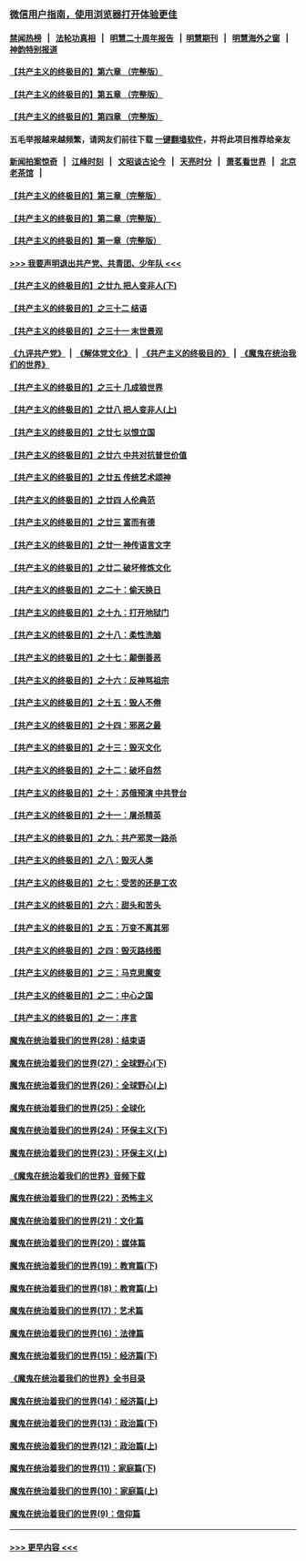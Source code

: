 ### [微信用户指南，使用浏览器打开体验更佳](https://github.com/gfw-breaker/banned-news1/blob/master/indexes/wechat-guide.md?t=0)
#### [禁闻热榜](热点新闻.md?t=0)  &nbsp;&nbsp;|&nbsp;&nbsp; [法轮功真相](https://github.com/gfw-breaker/truth/blob/master/README.md?t=0) &nbsp;&nbsp;|&nbsp;&nbsp; [明慧二十周年报告](https://github.com/gfw-breaker/mh-reports/blob/master/README.md?t=0) &nbsp;&nbsp;|&nbsp;&nbsp;[明慧期刊](https://github.com/gfw-breaker/mh-qikan) &nbsp;&nbsp;|&nbsp;&nbsp; [明慧海外之窗](https://github.com/gfw-breaker/mh-news/blob/master/README.md?t=0) &nbsp;&nbsp;|&nbsp;&nbsp; [神韵特别报道](https://github.com/gfw-breaker/mh-news/blob/master/shenyun.md?t=0)
#### [【共产主义的终极目的】第六章 （完整版）](../pages/nsc422/n11428913.md?t=02111602) 
#### [【共产主义的终极目的】第五章 （完整版）](../pages/nsc422/n11428912.md?t=02111602) 
#### [【共产主义的终极目的】第四章 （完整版）](../pages/nsc422/n11428907.md?t=02111602) 
#### 五毛举报越来越频繁，请网友们前往下载 [一键翻墙软件](https://github.com/gfw-breaker/ssr-accounts)，并将此项目推荐给亲友
#### [新闻拍案惊奇](https://github.com/gfw-breaker/banned-news1/blob/master/pages/link4.md) &nbsp;&nbsp;|&nbsp;&nbsp; [江峰时刻](https://github.com/gfw-breaker/banned-news1/blob/master/pages/link4.md) &nbsp;&nbsp;|&nbsp;&nbsp; [文昭谈古论今](https://github.com/gfw-breaker/banned-news1/blob/master/pages/link4.md) &nbsp;&nbsp;|&nbsp;&nbsp; [天亮时分](https://github.com/gfw-breaker/banned-news1/blob/master/pages/link4.md) &nbsp;&nbsp;|&nbsp;&nbsp; [萧茗看世界](https://github.com/gfw-breaker/banned-news1/blob/master/pages/link4.md) &nbsp;&nbsp;|&nbsp;&nbsp; [北京老茶馆](https://github.com/gfw-breaker/banned-news1/blob/master/pages/link4.md) &nbsp;&nbsp;|&nbsp;&nbsp; 
#### [【共产主义的终极目的】第三章（完整版）](../pages/nsc422/n11428848.md?t=02111602) 
#### [【共产主义的终极目的】第二章（完整版）](../pages/nsc422/n11428831.md?t=02111602) 
#### [【共产主义的终极目的】第一章（完整版）](../pages/nsc422/n11417651.md?t=02111602) 
#### [>>> 我要声明退出共产党、共青团、少年队 <<<](https://github.com/begood0513/goodnews/blob/master/quit/letter.md) 
#### [【共产主义的终极目的】之廿九 把人变非人(下)](../pages/nsc422/n11344140.md?t=02111602) 
#### [【共产主义的终极目的】之三十二 结语](../pages/nsc422/n11360535.md?t=02111602) 
#### [【共产主义的终极目的】之三十一 末世景观](../pages/nsc422/n11351129.md?t=02111602) 
#### [《九评共产党》](https://github.com/begood0513/9ping.md/blob/master/README.md) &nbsp;|&nbsp; [《解体党文化》](../../../../jtdwh.md/blob/master/README.md)  &nbsp;|&nbsp; [《共产主义的终极目的》](../../../../gczydzjmd.md/blob/master/README.md) &nbsp;|&nbsp; [《魔鬼在统治我们的世界》](../../../../mgztzwmdsj.md/blob/master/README.md) 
#### [【共产主义的终极目的】之三十 几成狼世界](../pages/nsc422/n11348280.md?t=02111602) 
#### [【共产主义的终极目的】之廿八 把人变非人(上)](../pages/nsc422/n11340492.md?t=02111602) 
#### [【共产主义的终极目的】之廿七 以恨立国](../pages/nsc422/n11336944.md?t=02111602) 
#### [【共产主义的终极目的】之廿六 中共对抗普世价值](../pages/nsc422/n11324785.md?t=02111602) 
#### [【共产主义的终极目的】之廿五 传统艺术颂神](../pages/nsc422/n11296396.md?t=02111602) 
#### [【共产主义的终极目的】之廿四 人伦典范](../pages/nsc422/n11296397.md?t=02111602) 
#### [【共产主义的终极目的】之廿三 富而有德](../pages/nsc422/n11283598.md?t=02111602) 
#### [【共产主义的终极目的】之廿一 神传语言文字](../pages/nsc422/n11263265.md?t=02111602) 
#### [【共产主义的终极目的】之廿二 破坏修炼文化](../pages/nsc422/n11245728.md?t=02111602) 
#### [【共产主义的终极目的】之二十：偷天换日](../pages/nsc422/n11238846.md?t=02111602) 
#### [【共产主义的终极目的】之十九：打开地狱门](../pages/nsc422/n11206376.md?t=02111602) 
#### [【共产主义的终极目的】之十八：柔性洗脑](../pages/nsc422/n11199994.md?t=02111602) 
#### [【共产主义的终极目的】之十七：颠倒善恶](../pages/nsc422/n11179782.md?t=02111602) 
#### [【共产主义的终极目的】之十六：反神骂祖宗](../pages/nsc422/n11166798.md?t=02111602) 
#### [【共产主义的终极目的】之十五：毁人不倦](../pages/nsc422/n11166792.md?t=02111602) 
#### [【共产主义的终极目的】之十四：邪恶之最](../pages/nsc422/n11150249.md?t=02111602) 
#### [【共产主义的终极目的】之十三：毁灭文化](../pages/nsc422/n11135227.md?t=02111602) 
#### [【共产主义的终极目的】之十二：破坏自然](../pages/nsc422/n11135214.md?t=02111602) 
#### [【共产主义的终极目的】之十：苏俄预演 中共登台](../pages/nsc422/n11118424.md?t=02111602) 
#### [【共产主义的终极目的】之十一：屠杀精英](../pages/nsc422/n11118442.md?t=02111602) 
#### [【共产主义的终极目的】之九：共产邪灵一路杀](../pages/nsc422/n11114139.md?t=02111602) 
#### [【共产主义的终极目的】之八：毁灭人类](../pages/nsc422/n11108503.md?t=02111602) 
#### [【共产主义的终极目的】之七：受苦的还是工农](../pages/nsc422/n11101809.md?t=02111602) 
#### [【共产主义的终极目的】之六：甜头和苦头](../pages/nsc422/n11096971.md?t=02111602) 
#### [【共产主义的终极目的】之五：万变不离其邪](../pages/nsc422/n11091285.md?t=02111602) 
#### [【共产主义的终极目的】之四：毁灭路线图](../pages/nsc422/n11086284.md?t=02111602) 
#### [【共产主义的终极目的】之三：马克思魔变](../pages/nsc422/n11061941.md?t=02111602) 
#### [【共产主义的终极目的】之二：中心之国](../pages/nsc422/n11047728.md?t=02111602) 
#### [【共产主义的终极目的】之一：序言](../pages/nsc422/n11086077.md?t=02111602) 
#### [魔鬼在统治着我们的世界(28)：结束语](../pages/nsc422/n10936246.md?t=02111602) 
#### [魔鬼在统治着我们的世界(27)：全球野心(下)](../pages/nsc422/n10928319.md?t=02111602) 
#### [魔鬼在统治着我们的世界(26)：全球野心(上)](../pages/nsc422/n10900318.md?t=02111602) 
#### [魔鬼在统治着我们的世界(25)：全球化](../pages/nsc422/n10788205.md?t=02111602) 
#### [魔鬼在统治着我们的世界(24)：环保主义(下)](../pages/nsc422/n10695307.md?t=02111602) 
#### [魔鬼在统治着我们的世界(23)：环保主义(上)](../pages/nsc422/n10688613.md?t=02111602) 
#### [《魔鬼在统治着我们的世界》音频下载](../pages/nsc422/n10635553.md?t=02111602) 
#### [魔鬼在统治着我们的世界(22)：恐怖主义](../pages/nsc422/n10614727.md?t=02111602) 
#### [魔鬼在统治着我们的世界(21)：文化篇](../pages/nsc422/n10597706.md?t=02111602) 
#### [魔鬼在统治着我们的世界(20)：媒体篇](../pages/nsc422/n10586579.md?t=02111602) 
#### [魔鬼在统治着我们的世界(19)：教育篇(下)](../pages/nsc422/n10564808.md?t=02111602) 
#### [魔鬼在统治着我们的世界(18)：教育篇(上)](../pages/nsc422/n10526970.md?t=02111602) 
#### [魔鬼在统治着我们的世界(17)：艺术篇](../pages/nsc422/n10499093.md?t=02111602) 
#### [魔鬼在统治着我们的世界(16)：法律篇](../pages/nsc422/n10485969.md?t=02111602) 
#### [魔鬼在统治着我们的世界(15)：经济篇(下)](../pages/nsc422/n10469975.md?t=02111602) 
#### [《魔鬼在统治着我们的世界》全书目录](../pages/nsc422/n10464261.md?t=02111602) 
#### [魔鬼在统治着我们的世界(14)：经济篇(上)](../pages/nsc422/n10457370.md?t=02111602) 
#### [魔鬼在统治着我们的世界(13)：政治篇(下)](../pages/nsc422/n10448270.md?t=02111602) 
#### [魔鬼在统治着我们的世界(12)：政治篇(上)](../pages/nsc422/n10444576.md?t=02111602) 
#### [魔鬼在统治着我们的世界(11)：家庭篇(下)](../pages/nsc422/n10440961.md?t=02111602) 
#### [魔鬼在统治着我们的世界(10)：家庭篇(上)](../pages/nsc422/n10435448.md?t=02111602) 
#### [魔鬼在统治着我们的世界(9)：信仰篇](../pages/nsc422/n10432159.md?t=02111602) 

----
#### [ >>> 更早内容 <<< ](../indexes/nsc422-earlier.md)
